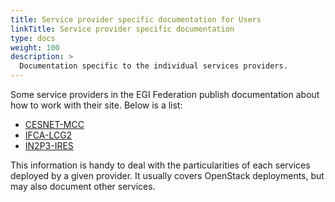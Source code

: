 ```yaml
---
title: Service provider specific documentation for Users
linkTitle: Service provider specific documentation
type: docs
weight: 100
description: >
  Documentation specific to the individual services providers.
---
```


Some service providers in the EGI Federation publish documentation about how
to work with their site. Below is a list:

- [CESNET-MCC](https://docs.cloud.muni.cz/)
- [IFCA-LCG2](https://confluence.ifca.es/display/IC/Computing+Resources)
- [IN2P3-IRES](https://scigne.fr/en/user-support/online-documentation/)

This information is handy to deal with the particularities of each services
deployed by a given provider. It usually covers OpenStack deployments,
but may also document other services.
